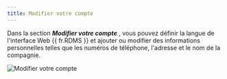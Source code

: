 ```yaml
---
title: Modifier votre compte
---
```

Dans la section ***Modifier votre compte*** , vous pouvez définir la langue de l'interface Web {{ fr.RDMS }} et ajouter ou modifier des informations personnelles telles que les numéros de téléphone, l'adresse et le nom de la compagnie. 

![Modifier votre compte](https://webdevolutions.azureedge.net/docs/fr/server/ServerOp8022.png) 
